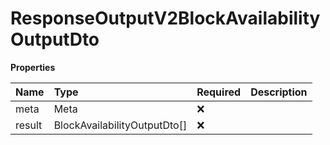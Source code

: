 # ResponseOutputV2BlockAvailabilityOutputDto

**Properties**

| Name   | Type                         | Required | Description |
| :----- | :--------------------------- | :------- | :---------- |
| meta   | Meta                         | ❌       |             |
| result | BlockAvailabilityOutputDto[] | ❌       |             |
